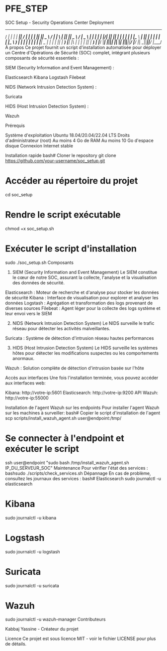 # PFE_STEP
SOC Setup - Security Operations Center Deployment
 _____   ___   _____  __  __        _   _  ___  ____   _____        _   _  ___  ____   _____  
/ ____| |_ _| | ____||  \/  |      | | | ||_ _||  _ \ / ___|      | \ | ||_ _||  _ \ / ___| 
\___ \  | |  |  _|  | |\/| |______| |_| | | | | | | |\___ \ ______| |\| | | | | | | |\___ \ 
 ___) | | |  | |___ | |  | |______|  _  | | | | |_| | ___) |______| |\  | | | | |_| | ___) |
|____/ |___| |_____||_|  |_|      |_| |_||___||____/ |____/       |_| \_||___||____/ |____/
À propos
Ce projet fournit un script d'installation automatisée pour déployer un Centre d'Opérations de Sécurité (SOC) complet, intégrant plusieurs composants de sécurité essentiels :

SIEM (Security Information and Event Management) :

Elasticsearch
Kibana
Logstash
Filebeat


NIDS (Network Intrusion Detection System) :

Suricata


HIDS (Host Intrusion Detection System) :

Wazuh



Prérequis

Système d'exploitation Ubuntu 18.04/20.04/22.04 LTS
Droits d'administrateur (root)
Au moins 4 Go de RAM
Au moins 10 Go d'espace disque
Connexion Internet stable

Installation rapide
bash# Cloner le repository
git clone https://github.com/your-username/soc_setup.git

# Accéder au répertoire du projet
cd soc_setup

# Rendre le script exécutable
chmod +x soc_setup.sh

# Exécuter le script d'installation
sudo ./soc_setup.sh
Composants
1. SIEM (Security Information and Event Management)
Le SIEM constitue le cœur de notre SOC, assurant la collecte, l'analyse et la visualisation des données de sécurité.

Elasticsearch : Moteur de recherche et d'analyse pour stocker les données de sécurité
Kibana : Interface de visualisation pour explorer et analyser les données
Logstash : Agrégation et transformation des logs provenant de diverses sources
Filebeat : Agent léger pour la collecte des logs système et leur envoi vers le SIEM

2. NIDS (Network Intrusion Detection System)
Le NIDS surveille le trafic réseau pour détecter les activités malveillantes.

Suricata : Système de détection d'intrusion réseau hautes performances

3. HIDS (Host Intrusion Detection System)
Le HIDS surveille les systèmes hôtes pour détecter les modifications suspectes ou les comportements anormaux.

Wazuh : Solution complète de détection d'intrusion basée sur l'hôte

Accès aux interfaces
Une fois l'installation terminée, vous pouvez accéder aux interfaces web:

Kibana: http://votre-ip:5601
Elasticsearch: http://votre-ip:9200
API Wazuh: http://votre-ip:55000

Installation de l'agent Wazuh sur les endpoints
Pour installer l'agent Wazuh sur les machines à surveiller:
bash# Copier le script d'installation de l'agent
scp scripts/install_wazuh_agent.sh user@endpoint:/tmp/

# Se connecter à l'endpoint et exécuter le script
ssh user@endpoint "sudo bash /tmp/install_wazuh_agent.sh IP_DU_SERVEUR_SOC"
Maintenance
Pour vérifier l'état des services :
bashsudo ./scripts/check_services.sh
Dépannage
En cas de problème, consultez les journaux des services :
bash# Elasticsearch
sudo journalctl -u elasticsearch

# Kibana
sudo journalctl -u kibana

# Logstash
sudo journalctl -u logstash

# Suricata
sudo journalctl -u suricata

# Wazuh
sudo journalctl -u wazuh-manager
Contributeurs

Kabbaj Yassine - Créateur du projet

Licence
Ce projet est sous licence MIT - voir le fichier LICENSE pour plus de détails.
